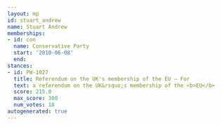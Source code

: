 ```yaml
---
layout: mp
id: stuart_andrew
name: Stuart Andrew
memberships:
- id: con
  name: Conservative Party
  start: '2010-06-08'
  end: 
stances:
- id: PW-1027
  title: Referendum on the UK's membership of the EU — For
  text: a referendum on the UK&rsquo;s membership of the <b>EU</b>
  score: 215.0
  max_score: 300
  num_votes: 18
autogenerated: true
---
```

